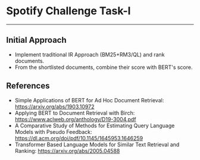 # Spotify Challenge Task-I

---

## Initial Approach

- Implement traditional IR Approach (BM25+RM3/QL) and rank documents.
- From the shortlisted documents, combine their score with BERT's score.


## References

- Simple Applications of BERT for Ad Hoc Document Retrieval: https://arxiv.org/abs/1903.10972
- Applying BERT to Document Retrieval with Birch: https://www.aclweb.org/anthology/D19-3004.pdf
- A Comparative Study of Methods for Estimating Query Language Models with Pseudo Feedback: https://dl.acm.org/doi/pdf/10.1145/1645953.1646259
- Transformer Based Language Models for Similar Text Retrieval and Ranking: https://arxiv.org/abs/2005.04588
